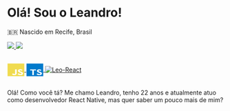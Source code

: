# Olá! Sou o Leandro!



🇧🇷 Nascido em Recife, Brasil
  <a href="https://github.com/leandro-carlos?tab=repositories">
    <div>
      <img height="180em" src="https://github-readme-stats.vercel.app/api?username=leandro-carlos&show_icons=true&theme=dark&include_all_commits=true&count_private=true"/>
      <img height="180em" src="https://github-readme-stats.vercel.app/api/top-langs/?username=leandro-carlos&layout=compact&langs_count=7&theme=dark"/>
    </div>
  </a>


  <a href="https://github.com/leandro-carlos?tab=repositories">
    <div>
      <br/>
        <img align="center" alt="Leo-Js" height="30" width="40" src="https://raw.githubusercontent.com/devicons/devicon/master/icons/javascript/javascript-plain.svg">
        <img align="center" alt="Leo-Ts" height="30" width="40" src="https://raw.githubusercontent.com/devicons/devicon/master/icons/typescript/typescript-plain.svg">
        <img align="center" alt="Leo-React" height="30" width="40" src="https://cdn.jsdelivr.net/gh/devicons/devicon/icons/react/react-original.svg" />
      </div>
    </a>
  
## 

Olá! Como você tá? Me chamo Leandro, tenho 22 anos e atualmente atuo como desenvolvedor React Native, mas quer saber um pouco mais de mim?
